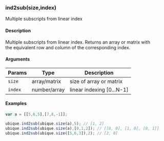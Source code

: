 ### ind2sub(size,index)

Multiple subscripts from linear index


#### Description

Multiple subscripts from linear index. Returns an array or matrix with  
the equivalent row and column of the corresponding index.  



#### Arguments

|Params|Type|Description
|---------|----|-----------
|`size` | array/matrix |  size of array or matrix
|`index` | number/array | linear indexing [0...N-1]


#### Examples

```js
var a = [[5,6,5],[7,8,-1]];

ubique.ind2sub(ubique.size(a),5); // [1, 2]
ubique.ind2sub(ubique.size(a),[0,1,2]); // [[0, 0], [1, 0], [0, 1]]
ubique.ind2sub(ubique.size([5,6,3]),2); // [2, 0]
```

